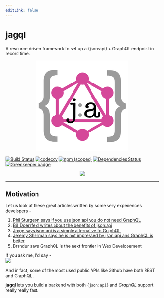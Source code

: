```yaml
---
editLink: false
---
```

# jagql

A resource driven framework to set up a {json:api} + GraphQL endpoint in record time. 

<center>
<img src="./img/jagql.svg" width=300>
</center>

[![Build Status](https://travis-ci.org/jagql/framework.svg?branch=master)](https://travis-ci.org/jagql/framework)
[![codecov](https://codecov.io/gh/jagql/framework/branch/master/graph/badge.svg)](https://codecov.io/gh/jagql/framework)
[![npm (scoped)](https://img.shields.io/npm/v/@jagql/framework.svg?colorB=cb3837)](https://npmjs.com/@jagql/framework)
[![Dependencies Status](https://david-dm.org/jagql/framework.svg)](https://david-dm.org/jagql/framework)
[![Greenkeeper badge](https://badges.greenkeeper.io/jagql/framework.svg)](https://greenkeeper.io/)

<p align="center">
  <a href="https://jagql.github.io/framework/">
    <img src="https://img.shields.io/badge/DOCS-API_REFERENCE-6699ff.svg?longCache=true&style=for-the-badge">
  </a>
</p>

- - - - - - 

## Motivation

Let us look at these great articles written by some very experiences developers - 

 1. [Phil Sturgeon says if you use json:api you do not need GraphQL](https://blog.runscope.com/posts/you-might-not-need-graphql)
 2. [Bill Doerrfeld writes about the benefits of json:api](https://nordicapis.com/the-benefits-of-using-json-api/)
 3. [Jorge says json:api is a simple alternative to GraphQL](https://react-etc.net/entry/json-api-is-a-simple-alternative-to-graphql-and-rest)
 4. [Jeremy Sherman says he is not impressed by json:api and GraphQL is better](https://jeremywsherman.com/blog/2016/07/23/why-im-meh-about-json-api/)
 5. [Brandur says GraphQL is the next frontier in Web Developement](https://brandur.org/api-paradigms)

If you ask me, I'd say -  
![](https://thumbs.gfycat.com/AmazingDamagedAmericanquarterhorse-max-1mb.gif)

And in fact, some of the most used public APIs like Github have both REST and GraphQL.

**jagql** lets you build a backend with both `{json:api}` and _GraphQL_ support really really fast. 
